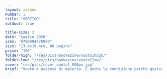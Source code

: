 ```yaml
---
layout: issues
number: 1
title: "VERTIGO"
soldout: true

title-size: 3
date: "Luglio 2020"
isbn: "9788894576900"
size: "13.8x19.4cm, 88 pagine"
price: "15€"
folder-high: "/res/pics/bookazine/vuoto1high/"
folder-low: "/res/pics/bookazine/vuoto1low/"
cover: "res/pics/cover_vuoto1_800px.jpg"
brief: "Vuoto è assenza di materia. È anche la condizione perché qualcosa possa muoversi. Il vuoto attrae: la vertigine e l’aspirapolvere hanno lo stesso principio di funzionamento. Dal nove marzo al quattro maggio duemilaventi per cinquantasei giorni la vita è stata risucchiata via dalle città nelle quali abitiamo. Le strade, vuote. Le piazze, vuote. Le stazioni, vuote. I parchi, vuoti. Pedoni, automobili, biciclette, autobus, tram, tutto sparito. <br> VUOTO 1 / VERTIGO è il racconto/diario di queste settimane, per come le abbiamo vissute individualmente e collettivamente."
---
```

